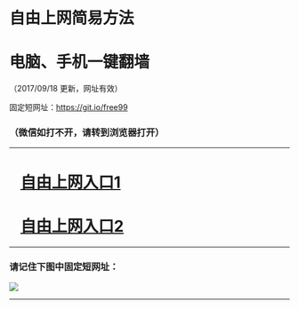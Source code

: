 ﻿# 自由上网简易方法

# 电脑、手机一键翻墙

（2017/09/18 更新，网址有效）

固定短网址：https://git.io/free99

### （微信如打不开，请转到浏览器打开）


***





# &nbsp;&nbsp; <a href="http://ft874920186.fwq-tz1005.info/fwqtz01.html?t=091800127786 " target="_blank">自由上网入口1</a>
# &nbsp;&nbsp; <a href="http://ft3255330140.fwq-tz1006.info/fwqtz02.html?t=091800118771 " target="_blank">自由上网入口2</a>
***

### 请记住下图中固定短网址：

<img src="https://s3-us-west-2.amazonaws.com/fwq-1001/yjfq-20170905okok.png" /> 


***

